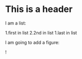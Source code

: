 # This is a header

I am a list:

1.first in list
2.2nd in list
1.last in list

I am going to add a figure: 

!
